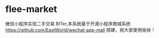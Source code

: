 # flee-market
微信小程序实现二手交易
BITer,本系统基于开源小程序商城系统 https://github.com/EastWorld/wechat-app-mall 搭建，祝大家使用愉快！
